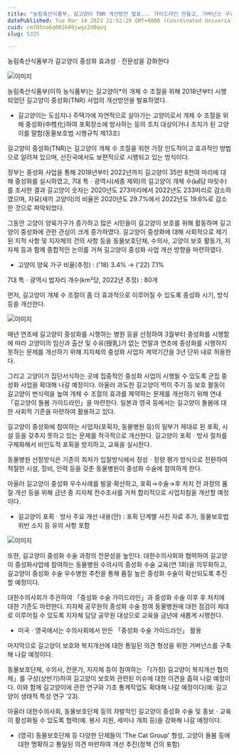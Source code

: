 ```yaml
---
title: "농림축산식품부, 길고양이 TNR 개선방안 발표... 가이드라인 만들고, 거버넌스 구축한다"
datePublished: Tue Mar 14 2023 21:52:29 GMT+0000 (Coordinated Universal Time)
cuid: cm705no6q002k09jwgz2d0qvq
slug: 5325

---
```



농림축산식품부가 길고양이 중성화 효과성ㆍ전문성을 강화한다

![이미지](https://cdn.hashnode.com/res/hashnode/image/upload/v1739258583755/4be00eba-9185-4db9-9348-89ac8f5722a5.jpeg)

농림축산식품부(이하 농식품부)는 길고양이*의 개체 수 조절을 위해 2018년부터 시행되었던 길고양이 중성화(TNR) 사업의 개선방안을 발표하였다.

* 길고양이는 도심지나 주택가에 자연적으로 살아가는 고양이로서 개체 수 조절을 위해 중성화(中性化)하여 포획장소에 방사하는 등의 조치 대상이거나 조치가 된 고양이를 말함(동물보호법 시행규칙 제13조)

길고양이 중성화(TNR)는 길고양이 개체 수 조절을 위한 가장 인도적이고 효과적인 방법으로 알려져 있으며, 선진국에서도 보편적으로 시행되고 있는 방식이다.

정부는 중성화 사업을 통해 2018년부터 2022년까지 길고양이 35만 8천여 마리에 대해 중성화를 실시하였고, 7대 특ㆍ광역시(세종 제외)의 길고양이 개체 수(㎢당 마릿수)를 조사한 결과 길고양이 숫자는 2020년도 273마리에서 2022년도 233마리로 감소하였으며, 자묘(새끼 고양이)의 비율은 2020년도 29.7%에서 2022년도 19.6%로 감소한 것으로 파악되었다.

그동안 고양이 양육가구가 증가하고 많은 시민들이 길고양이 보호를 위해 활동하며 길고양이 중성화에 관한 관심이 크게 증가하였다. 길고양이 중성화에 대해 사회적으로 제기된 지적 사항 및 지자체의 건의 사항 등을 동물보호단체, 수의사, 고양이 보호 활동가, 지자체 등과 함께 종합적인 논의를 거쳐 길고양이 중성화 사업 개선 방향을 마련하였다.

* 고양이 양육 가구 비율(추정) : ('18) 3.4% → ('22) 7.1%

7대 특ㆍ광역시 밥자리 개수(km²당, 2022년 추정) : 80개

먼저, 길고양이 개체 수 조절이 좀 더 효과적으로 이루어질 수 있도록 중성화 시기, 방식 등을 개선한다.

![이미지](https://cdn.hashnode.com/res/hashnode/image/upload/v1739258585383/d793fadf-6e00-4ffa-a397-46e92eba7a58.jpeg)

매년 연초에 길고양이 중성화를 시행하는 병원 등을 선정하여 3월부터 중성화를 시행함에 따라 고양이의 임신과 출산 및 수유(授乳)가 없는 연말과 연초에 중성화를 시행하지 못하는 문제를 개선하기 위해 지자체의 중성화 사업자 계약기간을 3년 단위 내로 허용한다.

그리고 고양이가 집단서식하는 곳에 집중적인 중성화 사업이 시행될 수 있도록 군집 중성화 사업을 확대해 나갈 예정이다. 아울러 과도한 길고양이 먹이 주기 등 보호 활동이 길고양이 번식력을 높여 개체 수 조절의 효과를 제약하는 문제를 개선하기 위해 연내 「길고양이 돌봄 가이드라인」을 마련한다. 일본과 영국 등에서는 길고양이 돌봄에 대한 사회적 기준을 마련하여 활용하고 있다.

길고양이 중성화에 참여하는 사업자(포획자, 동물병원 등)의 일부가 제대로 된 포획, 시설 등을 갖추지 못하고 있는 문제를 적극적으로 개선한다. 길고양이 포획ㆍ방사 절차를 구체화해서 비인도적 포획을 방지하고, 교육을 실시한다.

동물병원 선정방식은 기존의 최저가 입찰방식에서 정성ㆍ정량 평가 방식으로 전환하여 적절한 시설, 장비, 인력 등을 갖춘 동물병원이 중성화 수술에 참여하게 한다.

아울러 길고양이 중성화 우수사례를 발굴‧확산하고, 포획→수술→후 처치 전 과정의 품질 개선 등을 위해 금년 중 지자체 전수조사를 거쳐 합리적으로 사업지침을 개선할 예정이다.

* 길고양이 포획ㆍ방사 주요 개선 내용(안) : 포획 단계별 사진 자료 추가, 동물보호법 위반 소지 등 유의 사항 포함

![이미지](https://cdn.hashnode.com/res/hashnode/image/upload/v1739258587469/51b79d5d-6d83-46b8-a11a-eb3c9f8ec591.png)

또한, 길고양이 중성화 수술 과정의 전문성을 높인다. 대한수의사회와 협력하여 길고양이 중성화사업에 참여하는 동물병원 수의사의 중성화 수술 교육(연 1회)을 의무화하고, 길고양이 중성화 수술 우수병원 추천을 통해 품질 높은 중성화 수술이 확산되도록 추진할 예정이다.

대한수의사회가 주관하여 「중성화 수술 가이드라인」과 중성화 수술 이후 후 처치에 대한 기준도 마련한다. 지자체 공무원의 중성화 수술 참여 동물병원에 대한 점검이 제대로 이루어질 수 있도록 지자체 담당 공무원 대상으로 교육을 금년에 새롭게 시행한다.

* 미국ㆍ영국에서는 수의사회에서 만든 「중성화 수술 가이드라인」 활용

마지막으로 길고양이 보호와 복지개선에 대한 통일된 의견 형성을 위한 거버넌스를 구축해 나갈 예정이다.

동물보호단체, 수의사, 전문가, 지자체 등이 참여하는 「(가칭) 길고양이 복지개선 협의체」를 구성(상반기)하여 길고양이 보호와 관련된 이슈에 대한 이견을 좁혀 나갈 예정이다. 이와 함께 길고양이에 관한 연구와 기초 통계작업도 확대해 나갈 예정이다(예: 길고양이 생태적 특성 연구 '23).

아울러 대한수의사회, 동물보호단체 등의 자발적인 길고양이 중성화 수술 및 홍보ㆍ교육이 활성화될 수 있도록 협력(예. 봉사 지원, 세미나 개최 등)을 강화해 나갈 예정이다.

* (영국) 동물보호단체 등 다양한 단체들이 'The Cat Group' 형성, 고양이 돌봄 등에 대한 명확하고 통일된 의견 마련하여 개선 추진(정책 건의 포함)